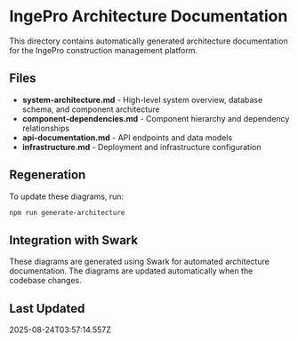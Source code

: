 # IngePro Architecture Documentation

This directory contains automatically generated architecture documentation for the IngePro construction management platform.

## Files

- **system-architecture.md** - High-level system overview, database schema, and component architecture
- **component-dependencies.md** - Component hierarchy and dependency relationships
- **api-documentation.md** - API endpoints and data models
- **infrastructure.md** - Deployment and infrastructure configuration

## Regeneration

To update these diagrams, run:

```bash
npm run generate-architecture
```

## Integration with Swark

These diagrams are generated using Swark for automated architecture documentation. The diagrams are updated automatically when the codebase changes.

## Last Updated

2025-08-24T03:57:14.557Z
